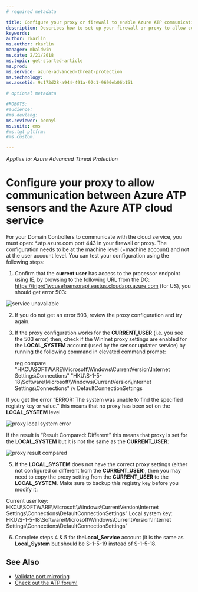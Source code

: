 ```yaml
---
# required metadata

title: Configure your proxy or firewall to enable Azure ATP communication with the sensor | Microsoft Docs
description: Describes how to set up your firewall or proxy to allow communication between the Azure ATP cloud service and Azure ATP sensors
keywords:
author: rkarlin
ms.author: rkarlin
manager: mbaldwin
ms.date: 2/21/2018
ms.topic: get-started-article
ms.prod:
ms.service: azure-advanced-threat-protection
ms.technology:
ms.assetid: 9c173d28-a944-491a-92c1-9690eb06b151

# optional metadata

#ROBOTS:
#audience:
#ms.devlang:
ms.reviewer: bennyl
ms.suite: ems
#ms.tgt_pltfrm:
#ms.custom:

---
```


*Applies to: Azure Advanced Threat Protection*



# Configure your proxy to allow communication between Azure ATP sensors and the Azure ATP cloud service

For your Domain Controllers to communicate with the cloud service, you must open: *.atp.azure.com port 443 in your firewall or proxy. The configuration needs to be at the machine level (=machine account) and not at the user account level. You can test your configuration using the following steps:
 
1.	Confirm that the **current user** has access to the processor endpoint using IE, by browsing to the following URL from the DC: 
https://triprd1wcuse1sensorapi.eastus.cloudapp.azure.com (for US), you should get error 503:

 ![service unavailable](/media/service-unavailable.png)
 
2.	If you do not get an error 503, review the proxy configuration and try again.

3.	If the proxy configuration works for the **CURRENT_USER** (i.e. you see the 503 error) then, check if the WinInet proxy settings are enabled for the **LOCAL_SYSTEM** account (used by the sensor updater service) by running the following command in elevated command prompt:
 
    reg compare "HKCU\SOFTWARE\Microsoft\Windows\CurrentVersion\Internet Settings\Connections" "HKU\S-1-5-18\Software\Microsoft\Windows\CurrentVersion\Internet Settings\Connections" /v DefaultConnectionSettings

If you get the error “ERROR: The system was unable to find the specified registry key or value.” this means that no proxy has been set on the **LOCAL_SYSTEM** level
 
 ![proxy local system error](/media/proxy-local-system-error.png)

If the result is “Result Compared: Different” this means that proxy is set for the **LOCAL_SYSTEM** but it is not the same as the **CURRENT_USER**:
 
  ![proxy result compared](/media/proxy-result-compared.png)

5.	If the **LOCAL_SYSTEM** does not have the correct proxy settings (either not configured or different from the **CURRENT_USER**), then you may need to copy the proxy setting from the **CURRENT_USER** to the **LOCAL_SYSTEM**. Make sure to backup this registry key before you modify it:

 Current user key:
    HKCU\SOFTWARE\Microsoft\Windows\CurrentVersion\Internet Settings\Connections\DefaultConnectionSettings”
 Local system key:
    HKU\S-1-5-18\Software\Microsoft\Windows\CurrentVersion\Internet Settings\Connections\DefaultConnectionSettings”

 
6.	Complete steps 4 & 5 for the**Local_Service** account (it is the same as **Local_System** but should be S-1-5-19 instead of S-1-5-18.



## See Also
- [Validate port mirroring](validate-port-mirroring.md)
- [Check out the ATP forum!](https://aka.ms/azureatpcommunity)